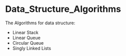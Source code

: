 # Data_Structure_Algorithms
The Algorithms for data structure:
- Linear Stack
- Linear Queue
- Circular Queue
- Singly Linked Lists
